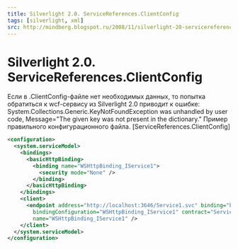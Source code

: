 ```yaml
---
title: Silverlight 2.0. ServiceReferences.ClientConfig
tags: [silverlight, xml]
src: http://mindberg.blogspot.ru/2008/11/silverlight-20-servicereferencesclientc.html
---
```

# Silverlight 2.0. ServiceReferences.ClientConfig
Если в .ClientConfig-файле нет необходимых данных, то попытка обратиться к wcf-сервису из Silverlight 2.0 приводит к ошибке: System.Collections.Generic.KeyNotFoundException was unhandled by user code, Message="The given key was not present in the dictionary."
Пример правильного конфигурационного файла. 
[ServiceReferences.ClientConfig]
```xml
<configuration>
  <system.serviceModel>
    <bindings>
      <basicHttpBinding>
        <binding name="WSHttpBinding_IService1">
          <security mode="None" />
        </binding>
      </basicHttpBinding>
    </bindings>
    <client>
      <endpoint address="http://localhost:3646/Service1.svc" binding="basicHttpBinding"
        bindingConfiguration="WSHttpBinding_IService1" contract="ServiceReference1.IService1"
        name="WSHttpBinding_IService1" />
    </client>
  </system.serviceModel>
</configuration>
```
